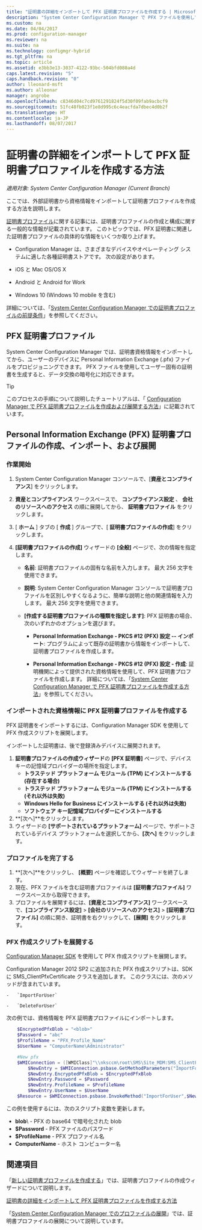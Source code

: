 ```yaml
---
title: "証明書の詳細をインポートして PFX 証明書プロファイルを作成する | Microsoft Docs"
description: "System Center Configuration Manager で PFX ファイルを使用して暗号化されたデータ交換をサポートするユーザーに固有の証明書を生成する方法について説明します。"
ms.custom: na
ms.date: 04/04/2017
ms.prod: configuration-manager
ms.reviewer: na
ms.suite: na
ms.technology: configmgr-hybrid
ms.tgt_pltfrm: na
ms.topic: article
ms.assetid: e3bb3e13-3037-4122-93bc-504bfd080a4d
caps.latest.revision: "5"
caps.handback.revision: "0"
author: lleonard-msft
ms.author: alleonar
manager: angrobe
ms.openlocfilehash: c8346d04c7cd9761291824f5d30f09fab9acbcf9
ms.sourcegitcommit: 51fc48fb023f1e8d995c6c4eacfda7dbec4d0b2f
ms.translationtype: HT
ms.contentlocale: ja-JP
ms.lasthandoff: 08/07/2017
---
```

# <a name="how-to-create-pfx-certificate-profiles-by-importing-certificate-details"></a>証明書の詳細をインポートして PFX 証明書プロファイルを作成する方法

*適用対象: System Center Configuration Manager (Current Branch)*


ここでは、外部証明書から資格情報をインポートして証明書プロファイルを作成する方法を説明します。  

[証明書プロファイル](../../protect/deploy-use/introduction-to-certificate-profiles.md)に関する記事には、証明書プロファイルの作成と構成に関する一般的な情報が記載されています。 このトピックでは、PFX 証明書に関連した証明書プロファイルの具体的な情報をいくつか取り上げます。

-  Configuration Manager は、さまざまなデバイスやオペレーティング システムに適した各種証明書ストアです。  次の設定があります。

 -   iOS と Mac OS/OS X
 -   Android と Android for Work
 -   Windows 10 (Windows 10 mobile を含む)

詳細については、「[System Center Configuration Manager での証明書プロファイルの前提条件](../../protect/plan-design/prerequisites-for-certificate-profiles.md)」を参照してください。

## <a name="pfx-certificate-profiles"></a>PFX 証明書プロファイル
System Center Configuration Manager では、証明書資格情報をインポートしてから、ユーザーのデバイスに Personal Information Exchange (.pfx) ファイルをプロビジョニングできます。 PFX ファイルを使用してユーザー固有の証明書を生成すると、データ交換の暗号化に対応できます。

> [!TIP]  
>  このプロセスの手順について説明したチュートリアルは、「 [Configuration Manager で PFX 証明書プロファイルを作成および展開する方法](http://blogs.technet.com/b/karanrustagi/archive/2015/09/01/how-to-create-and-deploy-pfx-certificate-profiles-in-configuration-manager.aspx)」に記載されています。  

## <a name="create-import-and-deploy-a-personal-information-exchange-pfx-certificate-profile"></a>Personal Information Exchange (PFX) 証明書プロファイルの作成、インポート、および展開  

### <a name="get-started"></a>作業開始

1.  System Center Configuration Manager コンソールで、[**資産とコンプライアンス**] をクリックします。  
2.  **資産とコンプライアンス**  ワークスペースで、 **コンプライアンス設定** 、 **会社のリソースへのアクセス**  の順に展開してから、 **証明書プロファイル** をクリックします。  

3.  [ **ホーム** ] タブの [ **作成** ] グループで、[ **証明書プロファイルの作成**] をクリックします。

4.  **[証明書プロファイルの作成]** ウィザードの **[全般]** ページで、次の情報を指定します。  

    -   **名前**: 証明書プロファイルの固有な名前を入力します。 最大 256 文字を使用できます。  

    -   **説明**: System Center Configuration Manager コンソールで証明書プロファイルを区別しやすくなるように、簡単な説明と他の関連情報を入力します。 最大 256 文字を使用できます。  

    -   **[作成する証明書プロファイルの種類を指定します]**: PFX 証明書の場合、次のいずれかのオプションを選びます。  

        -   **Personal Information Exchange - PKCS #12 (PFX) 設定 -- インポート**: プログラムによって既存の証明書から情報をインポートして、証明書プロファイルを作成します。  

        -   **Personal Information Exchange - PKCS #12 (PFX) 設定 - 作成**: 証明機関によって提供された資格情報を使用して、PFX 証明書プロファイルを作成します。  詳細については、「[System Center Configuration Manager で PFX 証明書プロファイルを作成する方法](../../mdm/deploy-use/create-pfx-certificate-profiles.md)」を参照してください。


### <a name="create-a-pfx-certificate-profile-for-the-imported-credentials"></a>インポートされた資格情報に PFX 証明書プロファイルを作成する

PFX 証明書をインポートするには、Configuration Manager SDK を使用して PFX 作成スクリプトを展開します。 

インポートした証明書は、後で登録済みデバイスに展開されます。

1. **証明書プロファイルの作成ウィザード**の **[PFX 証明書]** ページで、デバイス キーの記憶域プロバイダーの場所を指定します。
    -   **トラステッド プラットフォーム モジュール (TPM) にインストールする (存在する場合)**  
    -   **トラステッド プラットフォーム モジュール (TPM) にインストールする (それ以外は失敗)** 
    -   **Windows Hello for Business にインストールする (それ以外は失敗)** 
    -   **ソフトウェア キー記憶域プロバイダーにインストールする** 
2. **[次へ]**をクリックします。 
3. ウィザードの **[サポートされているプラットフォーム]** ページで、サポートされているデバイス プラットフォームを選択してから、**[次へ]** をクリックします。

### <a name="finish-the-profile"></a>プロファイルを完了する

1.  **[次へ]**をクリックし、 **[概要]** ページを確認してウィザードを終了します。  
2.  現在、PFX ファイルを含む証明書プロファイルは **[証明書プロファイル]** ワークスペースから取得できます。 
3.  プロファイルを展開するには、**[資産とコンプライアンス]** ワークスペースで、**[コンプライアンス設定]** > **[会社のリソースへのアクセス]** > **[証明書プロファイル]** の順に開き、証明書を右クリックして、**[展開]** をクリックします。 

### <a name="deploy-a-create-pfx-script"></a>PFX 作成スクリプトを展開する

[Configuration Manager SDK](http://go.microsoft.com/fwlink/?LinkId=613525) を使用して PFX 作成スクリプトを展開します。 

Configuration Manager 2012 SP2 に追加された PFX 作成スクリプトは、SDK に SMS_ClientPfxCertificate クラスを追加します。 このクラスには、次のメソッドが含まれています。  

    -   `ImportForUser`  

    -   `DeleteForUser`  

次の例では、資格情報を PFX 証明書プロファイルにインポートします。

``` powershell
    $EncryptedPfxBlob = "<blob>"  
    $Password = "abc"  
    $ProfileName = "PFX_Profile_Name"  
    $UserName = "ComputerName\Administrator"  

    #New pfx  
    $WMIConnection = ([WMIClass]"\\nksccm\root\SMS\Site_MDM:SMS_ClientPfxCertificate")  
        $NewEntry = $WMIConnection.psbase.GetMethodParameters("ImportForUser")  
        $NewEntry.EncryptedPfxBlob = $EncryptedPfxBlob  
        $NewEntry.Password = $Password  
        $NewEntry.ProfileName = $ProfileName  
        $NewEntry.UserName = $UserName  
    $Resource = $WMIConnection.psbase.InvokeMethod("ImportForUser",$NewEntry,$null)  
```  

この例を使用するには、次のスクリプト変数を更新します。  

   -   **blob**\ - PFX の base64 で暗号化された blob  
   -   **$Password** - PFX ファイルのパスワード  
   -   **$ProfileName** - PFX プロファイル名  
   -   **ComputerName** - ホスト コンピューター名   

## <a name="see-also"></a>関連項目
「[新しい証明書プロファイルを作成する](../../protect/deploy-use/create-certificate-profiles.md)」では、証明書プロファイルの作成ウィザードについて説明します。

[証明書の詳細をインポートして PFX 証明書プロファイルを作成する方法](../../mdm/deploy-use/create-pfx-certificate-profiles.md)

「[System Center Configuration Manager でのプロファイルの展開](../../protect/deploy-use/deploy-wifi-vpn-email-cert-profiles.md)」では、証明書プロファイルの展開について説明しています。